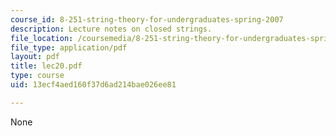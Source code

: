 ```yaml
---
course_id: 8-251-string-theory-for-undergraduates-spring-2007
description: Lecture notes on closed strings.
file_location: /coursemedia/8-251-string-theory-for-undergraduates-spring-2007/13ecf4aed160f37d6ad214bae026ee81_lec20.pdf
file_type: application/pdf
layout: pdf
title: lec20.pdf
type: course
uid: 13ecf4aed160f37d6ad214bae026ee81

---
```

None